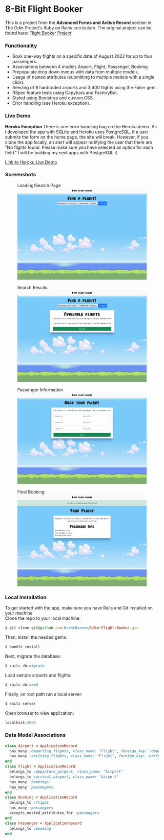 
# 8-Bit Flight Booker

This is a project from the <strong>Advanced Forms and Active Record</strong> section in The Odin Project's Ruby on Rains curriculum.
The original project can be found here: [Flight Booker Project](https://www.theodinproject.com/lessons/ruby-on-rails-flight-booker)

### Functionality

- Book one-way flights on a specific date of August 2022 for up to four passengers.
- Associations between 4 models Airport, Flight, Passenger, Booking.
- Prepopulate drop down menus with data from multiple models.
- Usage of nested attributes (submitting to multiple models with a single click).
- Seeding of 8 hardcoded airports and 3,400 flights using the Faker gem.
- RSpec feature tests using Capybara and FactoryBot.
- Styled using Bootstrap and custom CSS.
- Error handling (see Heroku exception).

### Live Demo
**Heroku Exception**
There is one error handling bug on the Heroku demo. As I developed the app with SQLite and Heroku uses PostgreSQL, if a user submits the form on the home page, the site will break. However, if you clone the app locally, an alert will appear notifying the user that there are "No flights found. Please make sure you have selected an option for each field." I will be building my next apps with PostgreSQL :)

[Link to Heroku Live Demo](https://eight-bit-flight-booker.herokuapp.com/)

### Screenshots

<p float = 'left' >
  <figure>
  <figcaption>Loading/Search Page</figcaption>
  <img src="img/FlightBooker1.png" alt="Flight Booker home page" width="600" height="300">
  </figure>
  <figure>
  <figcaption>Search Results</figcaption>
  <img src="img/FlightBooker2.png" alt="Flight booker search results" width="600" height="300">
  </figure>
  <figure>
  <figcaption>Passenger Information</figcaption>
  <img src="img/FlightBooker3.png" alt="Flight booker passenger details" width="600" height="300">
  </figure>
  <figure>
  <figcaption>Final Booking</figcaption>
  <img src="img/FlightBooker4.png" alt="Flight booker final booking" width="600" height="300">
  </figure>
</p>

### Local Installation
To get started with the app, make sure you have Rails and Git installed on your machine  
Clone the repo to your local machine: 
```ruby
$ git clone git@github.com:BrentBarnes/Odin-Flight-Booker.git
```
Then, install the needed gems:
```ruby
$ bundle install
```
Next, migrate the database:
```ruby
$ rails db:migrate
```
Load sample airports and flights:
```ruby
$ rails db:seed
```
Finally, on root path run a local server:
```ruby
$ rails server
```
Open browser to view application:
```ruby
localhost:3000
```

### Data Model Associations
```ruby
class Airport < ApplicationRecord
  has_many :departing_flights, class_name: "Flight", foreign_key: :departure_airport_id
  has_many :arriving_flights, class_name: "Flight", foreign_key: :arrival_airport_id
end
class Flight < ApplicationRecord
  belongs_to :departure_airport, class_name: "Airport"
  belongs_to :arrival_airport, class_name: "Airport"
  has_many :bookings
  has_many :passengers
end
class Booking < ApplicationRecord
  belongs_to :flight
  has_many :passengers
  accepts_nested_attributes_for :passengers
end
class Passenger < ApplicationRecord
  belongs_to :booking
end
```